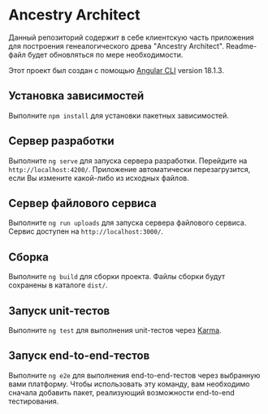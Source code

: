# Ancestry Architect

Данный репозиторий содержит в себе клиентскую часть приложения для построения генеалогического древа "Ancestry Architect". Readme-файл будет обновляться по мере необходимости.

Этот проект был создан с помощью [Angular CLI](https://github.com/angular/angular-cli) version 18.1.3.

## Установка зависимостей

Выполните `npm install` для установки пакетных зависимостей.

## Сервер разработки

Выполните `ng serve` для запуска сервера разработки. Перейдите на `http://localhost:4200/`. Приложение автоматически перезагрузится, если Вы измените какой-либо из исходных файлов.

## Сервер файлового сервиса

Выполните `ng run uploads` для запуска сервера файлового сервиса. Сервис доступен на `http://localhost:3000/`.

## Сборка

Выполните `ng build` для сборки проекта. Файлы сборки будут сохранены в каталоге `dist/`.

## Запуск unit-тестов

Выполните `ng test` для выполнения unit-тестов через [Karma](https://karma-runner.github.io).

## Запуск end-to-end-тестов

Выполните `ng e2e` для выполнения end-to-end-тестов через выбранную вами платформу. Чтобы использовать эту команду, вам необходимо сначала добавить пакет, реализующий возможности end-to-end тестирования.

